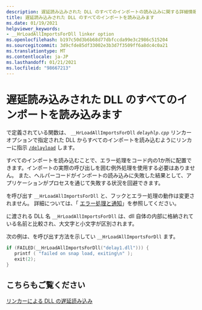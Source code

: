 ```yaml
---
description: 遅延読み込みされた DLL のすべてのインポートの読み込みに関する詳細情報
title: 遅延読み込みされた DLL のすべてのインポートを読み込みます
ms.date: 01/19/2021
helpviewer_keywords:
- __HrLoadAllImportsForDll linker option
ms.openlocfilehash: b197c50d3b6b68d77dbfccda99e3c2986c515204
ms.sourcegitcommit: 3d9cfde85df33002e3b3d7f3509ff6a8dc4c0a21
ms.translationtype: MT
ms.contentlocale: ja-JP
ms.lasthandoff: 01/21/2021
ms.locfileid: "98667213"
---
```

# <a name="load-all-imports-for-a-delay-loaded-dll"></a>遅延読み込みされた DLL のすべてのインポートを読み込みます

で定義されている関数は、 `__HrLoadAllImportsForDll` *`delayhlp.cpp`* リンカーオプションで指定された DLL からすべてのインポートを読み込むようにリンカーに指示 [`/delayload`](delayload-delay-load-import.md) します。

すべてのインポートを読み込むことで、エラー処理をコード内の1か所に配置できます。インポートの実際の呼び出しを囲む例外処理を使用する必要はありません。 また、ヘルパーコードがインポートの読み込みに失敗した結果として、アプリケーションがプロセスを通じて失敗する状況を回避できます。

を呼び出す `__HrLoadAllImportsForDll` と、フックとエラー処理の動作は変更されません。 詳細については、「 [エラー処理と通知](error-handling-and-notification.md)」を参照してください。

に渡される DLL 名 `__HrLoadAllImportsForDll` は、dll 自体の内部に格納されている名前と比較され、大文字と小文字が区別されます。

次の例は、を呼び出す方法を示してい `__HrLoadAllImportsForDll` ます。

```C
if (FAILED(__HrLoadAllImportsForDll("delay1.dll"))) {
   printf ( "failed on snap load, exiting\n" );
   exit(2);
}
```

## <a name="see-also"></a>こちらもご覧ください

[リンカーによる DLL の遅延読み込み](linker-support-for-delay-loaded-dlls.md)
